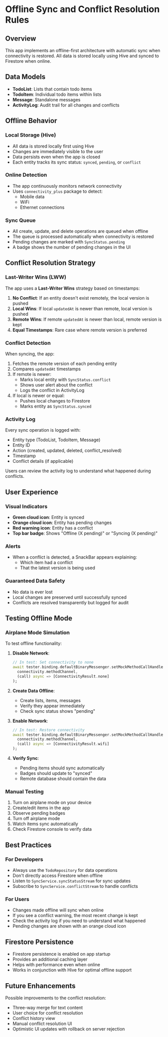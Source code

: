 # Offline Sync and Conflict Resolution Rules

## Overview
This app implements an offline-first architecture with automatic sync when connectivity is restored. All data is stored locally using Hive and synced to Firestore when online.

## Data Models
- **TodoList**: Lists that contain todo items
- **TodoItem**: Individual todo items within lists
- **Message**: Standalone messages
- **ActivityLog**: Audit trail for all changes and conflicts

## Offline Behavior

### Local Storage (Hive)
- All data is stored locally first using Hive
- Changes are immediately visible to the user
- Data persists even when the app is closed
- Each entity tracks its sync status: `synced`, `pending`, or `conflict`

### Online Detection
- The app continuously monitors network connectivity
- Uses `connectivity_plus` package to detect:
  - Mobile data
  - WiFi
  - Ethernet connections

### Sync Queue
- All create, update, and delete operations are queued when offline
- The queue is processed automatically when connectivity is restored
- Pending changes are marked with `SyncStatus.pending`
- A badge shows the number of pending changes in the UI

## Conflict Resolution Strategy

### Last-Writer Wins (LWW)
The app uses a **Last-Writer Wins** strategy based on timestamps:

1. **No Conflict**: If an entity doesn't exist remotely, the local version is pushed
2. **Local Wins**: If local `updatedAt` is newer than remote, local version is pushed
3. **Remote Wins**: If remote `updatedAt` is newer than local, remote version is kept
4. **Equal Timestamps**: Rare case where remote version is preferred

### Conflict Detection
When syncing, the app:
1. Fetches the remote version of each pending entity
2. Compares `updatedAt` timestamps
3. If remote is newer:
   - Marks local entity with `SyncStatus.conflict`
   - Shows user alert about the conflict
   - Logs the conflict in ActivityLog
4. If local is newer or equal:
   - Pushes local changes to Firestore
   - Marks entity as `SyncStatus.synced`

### Activity Log
Every sync operation is logged with:
- Entity type (TodoList, TodoItem, Message)
- Entity ID
- Action (created, updated, deleted, conflict_resolved)
- Timestamp
- Conflict details (if applicable)

Users can review the activity log to understand what happened during conflicts.

## User Experience

### Visual Indicators
- **Green cloud icon**: Entity is synced
- **Orange cloud icon**: Entity has pending changes
- **Red warning icon**: Entity has a conflict
- **Top bar badge**: Shows "Offline (X pending)" or "Syncing (X pending)"

### Alerts
- When a conflict is detected, a SnackBar appears explaining:
  - Which item had a conflict
  - That the latest version is being used

### Guaranteed Data Safety
- No data is ever lost
- Local changes are preserved until successfully synced
- Conflicts are resolved transparently but logged for audit

## Testing Offline Mode

### Airplane Mode Simulation
To test offline functionality:

1. **Disable Network**:
   ```dart
   // In test: Set connectivity to none
   await tester.binding.defaultBinaryMessenger.setMockMethodCallHandler(
     connectivity.methodChannel,
     (call) async => [ConnectivityResult.none]
   );
   ```

2. **Create Data Offline**:
   - Create lists, items, messages
   - Verify they appear immediately
   - Check sync status shows "pending"

3. **Enable Network**:
   ```dart
   // In test: Restore connectivity
   await tester.binding.defaultBinaryMessenger.setMockMethodCallHandler(
     connectivity.methodChannel,
     (call) async => [ConnectivityResult.wifi]
   );
   ```

4. **Verify Sync**:
   - Pending items should sync automatically
   - Badges should update to "synced"
   - Remote database should contain the data

### Manual Testing
1. Turn on airplane mode on your device
2. Create/edit items in the app
3. Observe pending badges
4. Turn off airplane mode
5. Watch items sync automatically
6. Check Firestore console to verify data

## Best Practices

### For Developers
- Always use the `TodoRepository` for data operations
- Don't directly access Firestore when offline
- Listen to `SyncService.syncStatusStream` for sync updates
- Subscribe to `SyncService.conflictStream` to handle conflicts

### For Users
- Changes made offline will sync when online
- If you see a conflict warning, the most recent change is kept
- Check the activity log if you need to understand what happened
- Pending changes are shown with an orange cloud icon

## Firestore Persistence
- Firestore persistence is enabled on app startup
- Provides an additional caching layer
- Helps with performance even when online
- Works in conjunction with Hive for optimal offline support

## Future Enhancements
Possible improvements to the conflict resolution:
- Three-way merge for text content
- User choice for conflict resolution
- Conflict history view
- Manual conflict resolution UI
- Optimistic UI updates with rollback on server rejection
